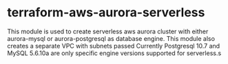 # terraform-aws-aurora-serverless

This module is used to create serverless aws aurora cluster with either aurora-mysql or aurora-postgresql as database engine. 
This module also creates a separate VPC with subnets passed
Currently Postgresql 10.7 and MySQL 5.6.10a are only specific engine versions supported for serverless.s